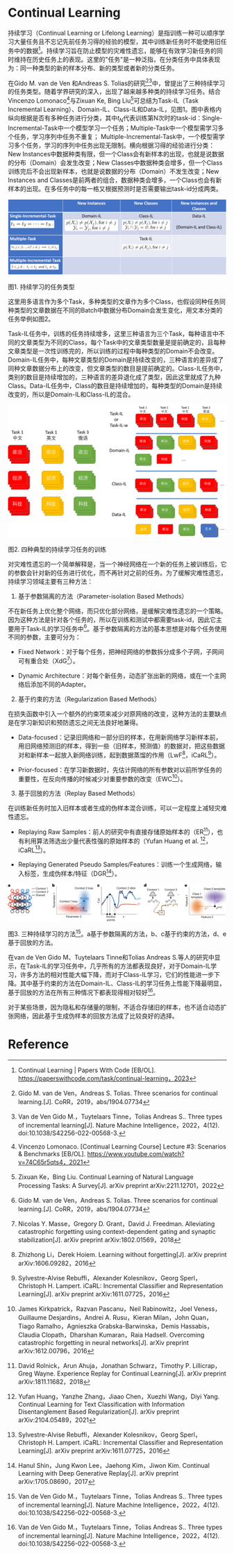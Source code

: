 # Continual Learning

持续学习（Continual Learning or Lifelong Learning）是指训练一种可以顺序学习大量任务且不忘记先前任务习得的经验的模型，其中训练新任务时不能使用旧任务中的数据[^6e6661]。持续学习旨在防止模型的灾难性遗忘，能够在有效学习新任务的同时维持在历史任务上的表现。这里的"任务"是一种泛指，在分类任务中具体表现为：同一种类型的新的样本分布、新的类型或者新的分类任务。

在Gido M. van de Ven 和Andreas S. Tolias的研究[^1adc5f][^42d972]中，曾提出了三种持续学习的任务类型。随着学界研究的深入，出现了越来越多种类的持续学习任务。结合Vincenzo Lomonaco[^cd0d0b]与Zixuan Ke, Bing Liu[^ab86d0]可总结为Task-IL（Task Incremental Learning）、Domain-IL、Class-IL和Data-IL，见图1。图中表格内纵向根据是否有多种任务进行分类，其中$t_N$代表训练第N次时的task-id：Single-Incremental-Task中一个模型学习一个任务；Multiple-Task中一个模型需学习多个任务，学习序列中任务不重复； Multiple-Incremental-Task中，一个模型需学习多个任务，学习的序列中任务出现无限制。横向根据习得的经验进行分类：New Instances中数据种类有限，但一个Class会有新样本的出现，也就是说数据的分布（Domain）会发生改变；New Classes中数据种类会增多，但一个Class训练完后不会出现新样本，也就是说数据的分布（Domain）不发生改变；New Instances and Classes是前两者的组合，数据种类会增多，一个Class也会有新样本的出现。在多任务中的每一格又根据预测时是否需要输出task-id分成两类。

![持续学习的任务类型](./img/持续学习的任务类型.png)

图1. 持续学习的任务类型

这里用多语言作为多个Task，多种类型的文章作为多个Class，也假设同种任务同种类型的文章数据在不同的Batch中数据分布Domain会发生变化，用文本分类的任务举例如图2。

Task-IL任务中，训练的任务持续增多，这里三种语言为三个Task，每种语言中不同的文章类型为不同的Class，每个Task中的文章类型数量是提前确定的，且每种文章类型是一次性训练完的，所以训练的过程中每种类型的Domain不会改变。Domain-IL任务中，每种文章类型的Domain是持续改变的，三种语言的差异成了同种文章数据分布上的改变，但文章类型的数目是提前确定的。Class-IL任务中，类别的数目是持续增加的，三种语言的差异退化成了类型，因此这里就成了九种Class。Data-IL任务中，Class的数目是持续增加的，每种类型的Domain是持续改变的，所以是Domain-IL和Class-IL的混合。

![四种典型的持续学习任务的训练](./img/四种典型的持续学习任务的训练.png)

图2. 四种典型的持续学习任务的训练

对灾难性遗忘的一个简单解释是，当一个神经网络在一个新的任务上被训练后，它的参数会针对新的任务进行优化，而不再针对之前的任务。为了缓解灾难性遗忘，持续学习领域主要有三种方法：

1. 基于参数隔离的方法（Parameter-isolation Based Methods）

不在新任务上优化整个网络，而只优化部分网络，是缓解灾难性遗忘的一个策略。因为这种方法是针对各个任务的，所以在训练和测试中都需要task-id，因此它主要用于Task-IL的学习任务中[^1adc5f]。基于参数隔离的方法的基本思想是对每个任务使用不同的参数，主要可分为：

- Fixed Network：对于每个任务，把神经网络的参数拆分成多个子网，子网间可有重合处（XdG[^7e480b]）。

- Dynamic Architecture：对每个新任务，动态扩张出新的网络，或在一个主网络后添加不同的Adapter。

2. 基于约束的方法（Regularization Based Methods）

在损失函数中引入一个额外的约束项来减少对原网络的改变，这种方法的主要缺点是在学习新知识和预防遗忘之间无法良好地兼得。

- Data-focused：记录旧网络和一部分旧的样本，在用新网络学习新样本前，用旧网络预测旧的样本，得到一些（旧样本，预测值）的数据对，把这些数据对和新样本一起放入新网络训练，起到数据蒸馏的作用（LwF[^f14649]，iCaRL[^9bb62b]）。

- Prior-focused：在学习新数据时，先估计网络的所有参数对以前所学任务的重要性，在反向传播的时候减少对重要参数的改变（EWC[^0dcb34]）。

3. 基于回放的方法（Replay Based Methods）

在训练新任务时加入旧样本或者生成的伪样本混合训练，可以一定程度上减轻灾难性遗忘。

- Replaying Raw Samples：前人的研究中有直接存储原始样本的（ER[^27fc60]），也有利用算法筛选出少量代表性强的原始样本的（Yufan Huang et al. [^60817a]，iCaRL[^9bb62b]）。

- Replaying Generated Pseudo Samples/Features：训练一个生成网络，输入标签，生成伪样本/特征（DGR[^81c3ba]）。

![三种持续学习的方法](./img/三种持续学习的方法.png)

图3. 三种持续学习的方法[^42d972]。a基于参数隔离的方法，b、c基于约束的方法，d、e基于回放的方法。

在van de Ven Gido M、Tuytelaars Tinne和Tolias Andreas S.等人的研究中显示，在Task-IL的学习任务中，几乎所有的方法都表现良好，对于Domain-IL学习，许多方法的相对性能大幅下降，而对于Class-IL学习，它们的性能进一步下降。其中基于约束的方法在Domain-IL、Class-IL的学习任务上性能下降最明显，基于回放的方法在所有三种情况下都表现得相对较好[^42d972]。

对于某些场景，因为隐私和存储量的限制，不适合存储旧的样本，也不适合动态扩张网络，因此基于生成伪样本的回放方法成了比较良好的选择。

# Reference

[^113629]: Xiu. 连续学习介绍\[EB/OL\]. https://xiuyuli.com/blog/continue-learning/， 2019

[^4f607e]: 武广胜，黄松平，丁兆云等. 持续学习经典模型研究综述\[C\]. 中国指挥与控制学会（Chinese Institute of Command and Control）. 第十届中国指挥控制大会论文集（上册）. 北京: 中国指挥与控制学会，2022：236-243

[^ab86d0]: Zixuan Ke，Bing Liu. Continual Learning of Natural Language Processing Tasks: A Survey\[J\]. arXiv preprint arXiv:2211.12701，2022

[^6e6661]: Continual Learning \| Papers With Code \[EB/OL\]. https://paperswithcode.com/task/continual-learning，2023

[^1adc5f]: Gido M. van de Ven，Andreas S. Tolias. Three scenarios for continual learning.\[J\]. CoRR，2019，abs/1904.07734

[^42d972]: Van de Ven Gido M.，Tuytelaars Tinne，Tolias Andreas S.. Three types of incremental learning\[J\]. Nature Machine Intelligence，2022，4(12). doi:10.1038/S42256-022-00568-3.

[^cd0d0b]: Vincenzo Lomonaco. \[Continual Learning Course\] Lecture #3: Scenarios & Benchmarks \[EB/OL\]. https://www.youtube.com/watch?v=74C65r5qts4，2021

[^7e480b]: Nicolas Y. Masse，Gregory D. Grant，David J. Freedman. Alleviating catastrophic forgetting using context-dependent gating and synaptic stabilization\[J\]. arXiv preprint arXiv:1802.01569，2018

[^f14649]: Zhizhong Li，Derek Hoiem. Learning without forgetting\[J\]. arXiv preprint arXiv:1606.09282，2016

[^9bb62b]: Sylvestre-Alvise Rebuffi，Alexander Kolesnikov，Georg Sperl，Christoph H. Lampert. iCaRL: Incremental Classifier and Representation Learning\[J\]. arXiv preprint arXiv:1611.07725，2016

[^0dcb34]: James Kirkpatrick，Razvan Pascanu，Neil Rabinowitz，Joel Veness，Guillaume Desjardins，Andrei A. Rusu，Kieran Milan，John Quan，Tiago Ramalho，Agnieszka Grabska-Barwinska，Demis Hassabis，Claudia Clopath，Dharshan Kumaran，Raia Hadsell. Overcoming catastrophic forgetting in neural networks\[J\]. arXiv preprint arXiv:1612.00796，2016

[^27fc60]: David Rolnick，Arun Ahuja，Jonathan Schwarz，Timothy P. Lillicrap，Greg Wayne. Experience Replay for Continual Learning\[J\]. arXiv preprint arXiv:1811.11682，2018

[^60817a]: Yufan Huang，Yanzhe Zhang，Jiaao Chen，Xuezhi Wang，Diyi Yang. Continual Learning for Text Classification with Information Disentanglement Based Regularization\[J\]. arXiv preprint arXiv:2104.05489，2021

[^81c3ba]: Hanul Shin，Jung Kwon Lee，Jaehong Kim，Jiwon Kim. Continual Learning with Deep Generative Replay\[J\]. arXiv preprint arXiv:1705.08690，2017
